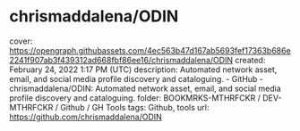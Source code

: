 # chrismaddalena/ODIN

cover: https://opengraph.githubassets.com/4ec563b47d167ab5693fef17363b686e2241f907ab3f439312ad668fbf86ee16/chrismaddalena/ODIN
created: February 24, 2022 1:17 PM (UTC)
description: Automated network asset, email, and social media profile discovery and cataloguing. - GitHub - chrismaddalena/ODIN: Automated network asset, email, and social media profile discovery and cataloguing.
folder: BOOKMRKS-MTHRFCKR / DEV-MTHRFCKR / Github / GH Tools
tags: Github, tools
url: https://github.com/chrismaddalena/ODIN